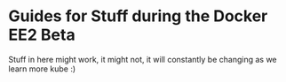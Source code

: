 # Guides for Stuff during the Docker EE2 Beta

Stuff in here might work, it might not, it will constantly be changing as we
learn more kube :) 

